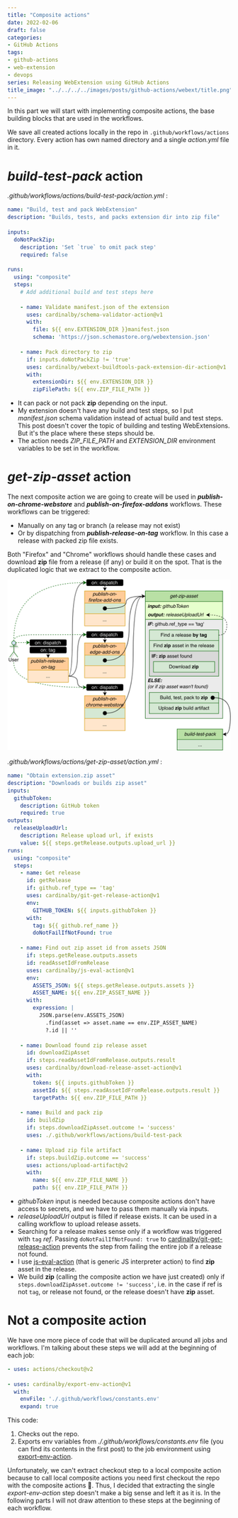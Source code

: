 ```yaml
---
title: "Composite actions"
date: 2022-02-06
draft: false
categories:
- GitHub Actions
tags:
- github-actions
- web-extension
- devops
series: Releasing WebExtension using GitHub Actions
title_image: "../../../../images/posts/github-actions/webext/title.png"
---
```


In this part we will start with implementing composite actions, the base building blocks that are used in the workflows.

We save all created actions locally in the repo in `.github/workflows/actions` directory. Every action has own named directory and a single _action.yml_ file in it.

# _build-test-pack_ action

_.github/workflows/actions/build-test-pack/action.yml_ :

```yaml
name: "Build, test and pack WebExtension"
description: "Builds, tests, and packs extension dir into zip file"

inputs:
  doNotPackZip:
    description: 'Set `true` to omit pack step'
    required: false

runs:
  using: "composite"
  steps:
    # Add additional build and test steps here

    - name: Validate manifest.json of the extension
      uses: cardinalby/schema-validator-action@v1
      with:
        file: ${{ env.EXTENSION_DIR }}manifest.json
        schema: 'https://json.schemastore.org/webextension.json'

    - name: Pack directory to zip
      if: inputs.doNotPackZip != 'true'
      uses: cardinalby/webext-buildtools-pack-extension-dir-action@v1
      with:
        extensionDir: ${{ env.EXTENSION_DIR }}
        zipFilePath: ${{ env.ZIP_FILE_PATH }}
```

- It can pack or not pack **zip** depending on the input.
- My extension doesn't have any build and test steps, so I put _manifest.json_ schema validation instead of actual build and test steps. This post doesn't cover the topic of building and testing WebExtensions. But it's the place where these steps should be.
- The action needs _ZIP_FILE_PATH_ and _EXTENSION_DIR_ environment variables to be set in the workflow.

# _get-zip-asset_ action

The next composite action we are going to create will be used in __*publish-on-chrome-webstore*__ and __*publish-on-firefox-addons*__ workflows. These workflows can be triggered:
- Manually on any tag or branch (a release may not exist)
- Or by dispatching from __*publish-release-on-tag*__ workflow. In this case a release with packed zip file exists.

Both "Firefox" and "Chrome" workflows should handle these cases and download **zip** file from a release (if any) or build it on the spot. That is the duplicated logic that we extract to the composite action.

![get-zip action](../../../../images/posts/github-actions/webext/get-zip-action.png)

_.github/workflows/actions/get-zip-asset/action.yml_ :

```yaml
name: "Obtain extension.zip asset"
description: "Downloads or builds zip asset"
inputs:
  githubToken:
    description: GitHub token
    required: true
outputs:
  releaseUploadUrl:
    description: Release upload url, if exists
    value: ${{ steps.getRelease.outputs.upload_url }}
runs:
  using: "composite"
  steps:
    - name: Get release
      id: getRelease
      if: github.ref_type == 'tag'
      uses: cardinalby/git-get-release-action@v1
      env:
        GITHUB_TOKEN: ${{ inputs.githubToken }}
      with:
        tag: ${{ github.ref_name }}
        doNotFailIfNotFound: true

    - name: Find out zip asset id from assets JSON
      if: steps.getRelease.outputs.assets
      id: readAssetIdFromRelease
      uses: cardinalby/js-eval-action@v1
      env:
        ASSETS_JSON: ${{ steps.getRelease.outputs.assets }}
        ASSET_NAME: ${{ env.ZIP_ASSET_NAME }}
      with:
        expression: |
          JSON.parse(env.ASSETS_JSON)
            .find(asset => asset.name == env.ZIP_ASSET_NAME)
            ?.id || ''

    - name: Download found zip release asset
      id: downloadZipAsset
      if: steps.readAssetIdFromRelease.outputs.result
      uses: cardinalby/download-release-asset-action@v1
      with:
        token: ${{ inputs.githubToken }}
        assetId: ${{ steps.readAssetIdFromRelease.outputs.result }}
        targetPath: ${{ env.ZIP_FILE_PATH }}

    - name: Build and pack zip
      id: buildZip
      if: steps.downloadZipAsset.outcome != 'success'
      uses: ./.github/workflows/actions/build-test-pack

    - name: Upload zip file artifact
      if: steps.buildZip.outcome == 'success'
      uses: actions/upload-artifact@v2
      with:
        name: ${{ env.ZIP_FILE_NAME }}
        path: ${{ env.ZIP_FILE_PATH }}
```

- _githubToken_ input is needed because composite actions don't have access to secrets, and we have to pass them manually via inputs.
- _releaseUploadUrl_ output is filled if release exists. It can be used in a calling workflow to upload release assets.
- Searching for a release makes sense only if a workflow was triggered with `tag` _ref_. Passing `doNotFailIfNotFound: true` to [cardinalby/git-get-release-action](https://github.com/marketplace/actions/git-get-release-action) prevents the step from failing the entire job if a release not found.
- I use [js-eval-action](https://github.com/marketplace/actions/js-eval-action) (that is generic JS interpreter action) to find **zip** asset in the release.
- We build **zip** (calling the composite action we have just created) only if `steps.downloadZipAsset.outcome != 'success'`, i.e. in the case if ref is not `tag`, or release not found, or the release doesn't have **zip** asset.

# Not a composite action

We have one more piece of code that will be duplicated around all jobs and workflows. I'm talking about these steps we will add at the beginning of each job:

```yaml
- uses: actions/checkout@v2

- uses: cardinalby/export-env-action@v1
  with:
    envFile: './.github/workflows/constants.env'
    expand: true
```

This code:
1. Checks out the repo.
2. Exports env variables from _./.github/workflows/constants.env_ file (you can find its contents in the first post) to the job environment using [export-env-action](https://github.com/marketplace/actions/export-env-action).

Unfortunately, we can't extract checkout step to a local composite action because to call local composite actions you need first checkout the repo with the composite actions 🙂. Thus, I decided that extracting the single _export-env-action_ step doesn't make a big sense and left it as it is. In the following parts I will not draw attention to these steps at the beginning of each workflow.